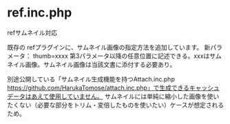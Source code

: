 # ref.inc.php
 refサムネイル対応

既存の refプラグインに、サムネイル画像の指定方法を追加しています。
新パラメータ： thumb=xxxx
第3パラメータ以降の任意位置に記述できる。xxxはサムネイル画像。サムネイル画像は当該文書に添付する必要あり。

別途公開している「サムネイル生成機能を持つAttach.inc.php https://github.com/HarukaTomose/attach.inc.php」で生成できるキャッシュデータはあえて使用していません。
サムネイルには単純に縮小した画像を使いたくない（必要な部分をトリム・変倍したものを使いたい）ケースが想定されるため。



